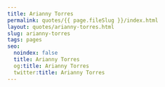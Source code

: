 ```yaml
---
title: Arianny Torres
permalink: quotes/{{ page.fileSlug }}/index.html
layout: quotes/arianny-torres.html
slug: arianny-torres
tags: pages
seo:
  noindex: false
  title: Arianny Torres
  og:title: Arianny Torres
  twitter:title: Arianny Torres
---
```



